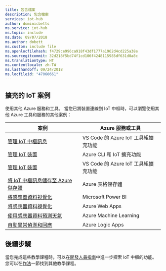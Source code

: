 ```yaml
---
title: 包含檔案
description: 包含檔案
services: iot-hub
author: dominicbetts
ms.service: iot-hub
ms.topic: include
ms.date: 09/07/2018
ms.author: dobett
ms.custom: include file
ms.openlocfilehash: f4729ce996ca918f43df1777a1962d4cd225a38e
ms.sourcegitcommit: 32d218f5bd74f1cd106f4248115985df631d0a8c
ms.translationtype: HT
ms.contentlocale: zh-TW
ms.lasthandoff: 09/24/2018
ms.locfileid: "47060661"
---
```

## <a name="extended-iot-scenarios"></a>擴充的 IoT 案例

使用其他 Azure 服務和工具。 當您已將裝置連線到 IoT 中樞時，可以瀏覽使用其他 Azure 工具和服務的其他案例︰

| 案例                                                   | Azure 服務或工具              |
|----------------------------------------------------------- |------------------------------------|
| [管理 IoT 中樞訊息][Mg_IoT_Toolkit]                  | VS Code 的 Azure IoT 工具組擴充功能|
| [管理 IoT 裝置][Mg_IoT_Dv]                        | Azure CLI 和 IoT 擴充功能    |
| [管理 IoT 裝置][Mg_IoT_Dv_Toolkit]                | VS Code 的 Azure IoT 工具組擴充功能|
| [將 IoT 中樞訊息儲存至 Azure 儲存體][Sv_IoT_Msg_Stor]  | Azure 表格儲存體                |
| [將感應器資料視覺化][Vis_Data_PBI]                      | Microsoft Power BI                 |
| [將感應器資料視覺化][Vis_Data_Web]                      | Azure Web Apps                      |
| [使用感應器資料預測天氣][Weather_Forecast]      | Azure Machine Learning             |
| [自動異常偵測和回應][Anomaly_Detect] | Azure Logic Apps                   |

## <a name="next-steps"></a>後續步驟

當您完成這些教學課程時，可以在[開發人員指南][lnk-dev-guide]中進一步探索 IoT 中樞的功能。 您可以在[作法][lnk-how-to]一節找到其他教學課程。


[Mg_IoT_Toolkit]: ../articles/iot-hub/iot-hub-vscode-iot-toolkit-cloud-device-messaging.md
[Mg_IoT_Dv]: ../articles/iot-hub/iot-hub-device-management-iot-extension-azure-cli-2-0.md
[Mg_IoT_Dv_Toolkit]: ../articles/iot-hub/iot-hub-device-management-iot-toolkit.md
[Sv_IoT_Msg_Stor]: ../articles/iot-hub/iot-hub-store-data-in-azure-table-storage.md
[Vis_Data_Web]: ../articles/iot-hub/iot-hub-live-data-visualization-in-web-apps.md
[Vis_Data_PBI]: ../articles/iot-hub/iot-hub-live-data-visualization-in-power-bi.md
[Weather_Forecast]: ../articles/iot-hub/iot-hub-weather-forecast-machine-learning.md
[Anomaly_Detect]: ../articles/iot-hub/iot-hub-monitoring-notifications-with-azure-logic-apps.md
[lnk-dev-guide]: ../articles/iot-hub/iot-hub-devguide.md
[lnk-how-to]: ../articles/iot-hub/iot-hub-how-to.md
